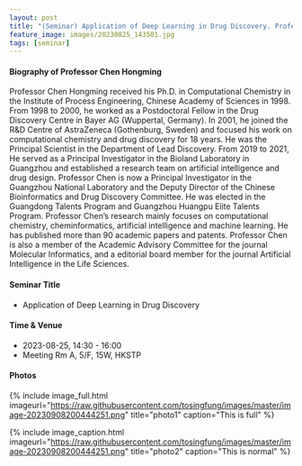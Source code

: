 ```yaml
---
layout: post
title: "(Seminar) Application of Deep Learning in Drug Discovery. Professor CHEN Hongming (Guangzhou Laboratory)"
feature_image: images/20230825_143501.jpg 
tags: [seminar]
---
```


<!--more-->

#### Biography of Professor Chen Hongming

Professor Chen Hongming received his Ph.D. in Computational Chemistry in the Institute of Process Engineering, Chinese Academy of Sciences in 1998. From 1998 to 2000, he worked as a Postdoctoral Fellow in the Drug Discovery Centre in Bayer AG (Wuppertal, Germany). In 2001, he joined the R&D Centre of AstraZeneca (Gothenburg, Sweden) and focused his work on computational chemistry and drug discovery for 18 years. He was the Principal Scientist in the Department of Lead Discovery. From 2019 to 2021, He served as a Principal Investigator in the Bioland Laboratory in Guangzhou and established a research team on artificial intelligence and drug design. Professor Chen is now a Principal Investigator in the Guangzhou National Laboratory and the Deputy Director of the Chinese Bioinformatics and Drug Discovery Committee. He was elected in the Guangdong Talents Program and Guangzhou Huangpu Elite Talents Program. Professor Chen’s research mainly focuses on computational chemistry, cheminformatics, artificial intelligence and machine learning. He has published more than 90 academic papers and patents. Professor Chen is also a member of the Academic Advisory Committee for the journal Molecular Informatics, and a editorial board member for the journal Artificial Intelligence in the Life Sciences.

#### Seminar Title

- Application of Deep Learning in Drug Discovery

#### Time & Venue

- 2023-08-25, 14:30 - 16:00
- Meeting Rm A, 5/F, 15W, HKSTP

#### Photos

{% include image_full.html imageurl="https://raw.githubusercontent.com/tosingfung/images/master/image-20230908200444251.png" title="photo1" caption="This is full" %}

{% include image_caption.html imageurl="https://raw.githubusercontent.com/tosingfung/images/master/image-20230908200444251.png" title="photo2" caption="This is normal" %}

